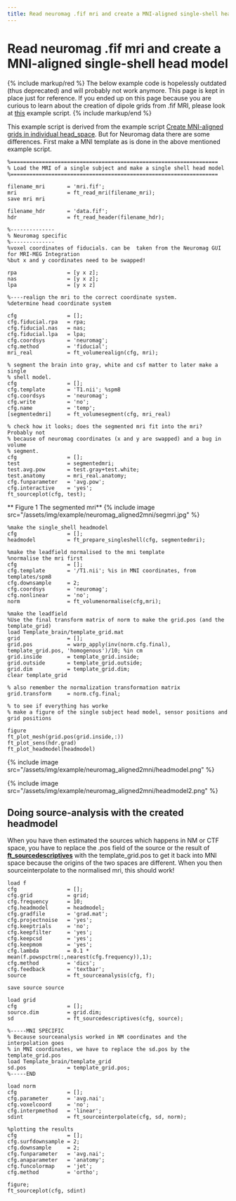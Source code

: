```yaml
---
title: Read neuromag .fif mri and create a MNI-aligned single-shell head model
---
```


# Read neuromag .fif mri and create a MNI-aligned single-shell head model

{% include markup/red %}
The below example code is hopelessly outdated (thus deprecated) and will probably not work anymore. This page is kept in place just for reference. If you ended up on this page because you are curious to learn about the creation of dipole grids from .fif MRI, please look at [this](/example/sourcemodel_aligned2mni) example script.
{% include markup/end %}

This example script is derived from the example script [Create MNI-aligned grids in individual head_space](/example/sourcemodel_aligned2mni). But for Neuromag data there are some differences. First make a MNI template as is done in the above mentioned example script.

    %==================================================================
    % Load the MRI of a single subject and make a single shell head model
    %==================================================================

    filename_mri       = 'mri.fif';
    mri                = ft_read_mri(filename_mri);
    save mri mri

    filename_hdr       = 'data.fif';
    hdr                = ft_read_header(filename_hdr);

    %--------------
    % Neuromag specific
    %--------------
    %voxel coordinates of fiducials. can be  taken from the Neuromag GUI for MRI-MEG Integration
    %but x and y coordinates need to be swapped!

    rpa                = [y x z];
    nas                = [y x z];
    lpa                = [y x z]

    %----realign the mri to the correct coordinate system.
    %determine head coordinate system

    cfg                = [];
    cfg.fiducial.rpa   = rpa;
    cfg.fiducial.nas   = nas;
    cfg.fiducial.lpa   = lpa;
    cfg.coordsys       = 'neuromag';
    cfg.method         = 'fiducial';
    mri_real           = ft_volumerealign(cfg, mri);

    % segment the brain into gray, white and csf matter to later make a single
    % shell model.
    cfg                = [];
    cfg.template       = 'T1.nii'; %spm8
    cfg.coordsys       = 'neuromag';
    cfg.write          = 'no';
    cfg.name           = 'temp';
    [segmentedmri]     = ft_volumesegment(cfg, mri_real)

    % check how it looks; does the segmented mri fit into the mri? Probably not
    % because of neuromag coordinates (x and y are swapped) and a bug in volume
    % segment.
    cfg                = [];
    test               = segmentedmri;
    test.avg.pow       = test.gray+test.white;
    test.anatomy       = mri_real.anatomy;
    cfg.funparameter   = 'avg.pow';
    cfg.interactive    = 'yes';
    ft_sourceplot(cfg, test);

** Figure 1 The segmented mri**
{% include image src="/assets/img/example/neuromag_aligned2mni/segmri.jpg" %}

    %make the single_shell headmodel
    cfg                = [];
    headmodel          = ft_prepare_singleshell(cfg, segmentedmri);

    %make the leadfield normalised to the mni template
    %normalise the mri first
    cfg                = [];
    cfg.template       = '/T1.nii'; %is in MNI coordinates, from templates/spm8
    cfg.downsample     = 2;
    cfg.coordsys       = 'neuromag';
    cfg.nonlinear      = 'no';
    norm               = ft_volumenormalise(cfg,mri);

    %make the leadfield
    %Use the final transform matrix of norm to make the grid.pos (and the template_grid)
    load Template_brain/template_grid.mat
    grid               = [];
    grid.pos           = warp_apply(inv(norm.cfg.final), template_grid.pos, 'homogenous')/10; %in cm
    grid.inside        = template_grid.inside;
    grid.outside       = template_grid.outside;
    grid.dim           = template_grid.dim;
    clear template_grid

    % also remember the normalization transformation matrix
    grid.transform     = norm.cfg.final;

    % to see if everything has worke
    % make a figure of the single subject head model, sensor positions and grid positions

    figure
    ft_plot_mesh(grid.pos(grid.inside,:))
    ft_plot_sens(hdr.grad)
    ft_plot_headmodel(headmodel)

{% include image src="/assets/img/example/neuromag_aligned2mni/headmodel.png" %}

{% include image src="/assets/img/example/neuromag_aligned2mni/headmodel2.png" %}

## Doing source-analysis with the created headmodel

When you have then estimated the sources which happens in NM or CTF space, you have to replace the .pos field of the source or the result of **[ft_sourcedescriptives](/reference/ft_sourcedescriptives)** with the template_grid.pos to get it back into MNI space because the origins of the two spaces are different. When you then sourceinterpolate to the normalised mri, this should work!

    load f
    cfg                = [];
    cfg.grid           = grid;
    cfg.frequency      = 10;
    cfg.headmodel      = headmodel;
    cfg.gradfile       = 'grad.mat';
    cfg.projectnoise   = 'yes';
    cfg.keeptrials     = 'no';
    cfg.keepfilter     = 'yes';
    cfg.keepcsd        = 'yes';
    cfg.keepmom        = 'yes';
    cfg.lambda         = 0.1 * mean(f.powspctrm(:,nearest(cfg.frequency)),1);
    cfg.method         = 'dics';
    cfg.feedback       = 'textbar';
    source             = ft_sourceanalysis(cfg, f);

    save source source

    load grid
    cfg                = [];
    source.dim         = grid.dim;
    sd                 = ft_sourcedescriptives(cfg, source);

    %-----MNI SPECIFIC
    % Because sourceanalysis worked in NM coordinates and the interpolation goes
    % in MNI coordinates, we have to replace the sd.pos by the template_grid.pos
    load Template_brain/template_grid
    sd.pos             = template_grid.pos;
    %-----END

    load norm
    cfg                = [];
    cfg.parameter      = 'avg.nai';
    cfg.voxelcoord     = 'no';
    cfg.interpmethod   = 'linear';
    sdint              = ft_sourceinterpolate(cfg, sd, norm);

    %plotting the results
    cfg                = [];
    cfg.surfdownsample = 2;
    cfg.downsample     = 2;
    cfg.funparameter   = 'avg.nai';
    cfg.anaparameter   = 'anatomy';
    cfg.funcolormap    = 'jet';
    cfg.method         = 'ortho';

    figure;
    ft_sourceplot(cfg, sdint)
